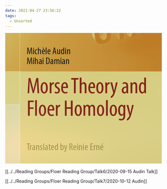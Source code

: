 ```yaml
---
date: 2021-04-27 23:56:22
tags:
  - Unsorted
---
```


![](../../../attachments/Pasted%20image%2020210427234039.png)

 [[../../Reading Groups/Floer Reading Group/Talk6/2020-09-15  Audin Talk]]
  
[[../../Reading Groups/Floer Reading Group/Talk7/2020-10-12 Audin]]
